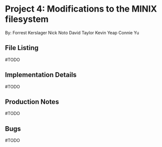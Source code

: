 Project 4: Modifications to the MINIX filesystem
================================================

By: Forrest Kerslager
    Nick Noto
    David Taylor
    Kevin Yeap
    Connie Yu

File Listing
------------

#TODO

Implementation Details
----------------------

#TODO

Production Notes
----------------

#TODO

Bugs
----

#TODO


